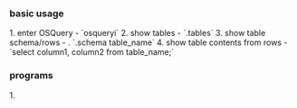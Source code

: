 
<h3>basic usage</h3>
1. enter OSQuery - `osqueryi`
2. show tables - `.tables`
3. show table schema/rows - . `.schema table_name`
4. show table contents from rows - `select column1, column2 from table_name;`

<h3>programs</h3>
1.  
